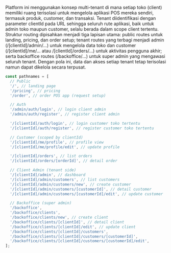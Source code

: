 Platform ini menggunakan konsep multi-tenant di mana setiap toko (client) memiliki ruang terisolasi untuk mengelola aplikasi POS mereka sendiri, termasuk produk, customer, dan transaksi. Tenant diidentifikasi dengan parameter clientId pada URL sehingga seluruh rute aplikasi, baik untuk admin toko maupun customer, selalu berada dalam scope client tertentu. Struktur routing dipisahkan menjadi tiga lapisan utama: public routes untuk landing, pricing, dan order setup; tenant routes yang terbagi menjadi admin (/[clientId]/admin/...) untuk mengelola data toko dan customer (/[clientId]/me/... atau /[clientId]/orders/...) untuk aktivitas pengguna akhir; serta backoffice routes (/backoffice/...) untuk super admin yang mengawasi seluruh tenant. Dengan pola ini, data dan akses setiap tenant tetap terisolasi namun dapat dikelola secara terpusat.

```ts
const pathnames = [
  // Public
  '/', // landing page
  '/pricing', // pricing
  '/order', // order POS app (request setup)

  // Auth
  '/admin/auth/login', // login client admin
  '/admin/auth/register', // register client admin

  '/[clientId]/auth/login', // login customer toko tertentu
  '/[clientId]/auth/register', // register customer toko tertentu

  // Customer (scoped by clientId)
  '/[clientId]/me/profile', // profile view
  '/[clientId]/me/profile/edit', // update profile

  '/[clientId]/orders', // list orders
  '/[clientId]/orders/[orderId]', // detail order

  // Client Admin (tenant side)
  '/[clientId]/admin', // dashboard
  '/[clientId]/admin/customers', // list customers
  '/[clientId]/admin/customers/new', // create customer
  '/[clientId]/admin/customers/[customerId]', // detail customer
  '/[clientId]/admin/customers/[customerId]/edit', // update customer

  // Backoffice (super admin)
  '/backoffice',
  '/backoffice/clients',
  '/backoffice/clients/new', // create client
  '/backoffice/clients/[clientId]', // detail client
  '/backoffice/clients/[clientId]/edit', // update client
  '/backoffice/clients/[clientId]/customers',
  '/backoffice/clients/[clientId]/customers/[customerId]',
  '/backoffice/clients/[clientId]/customers/[customerId]/edit',
];
```
